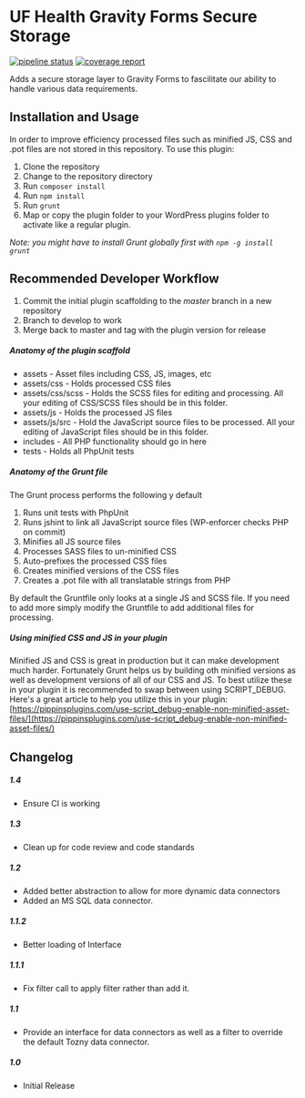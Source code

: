 UF Health Gravity Forms Secure Storage
=============

[![pipeline status](https://gitlab.ahc.ufl.edu/WebServices/WordPress-Plugins/ufhealth-gravityforms-secure-storage/badges/master/pipeline.svg)](https://gitlab.ahc.ufl.edu/WebServices/WordPress-Plugins/ufhealth-gravityforms-secure-storage/commits/master)
[![coverage report](https://gitlab.ahc.ufl.edu/WebServices/WordPress-Plugins/ufhealth-gravityforms-secure-storage/badges/master/coverage.svg)](https://gitlab.ahc.ufl.edu/WebServices/WordPress-Plugins/ufhealth-gravityforms-secure-storage/commits/master)

Adds a secure storage layer to Gravity Forms to fascilitate our ability to handle various data requirements.

## Installation and Usage

In order to improve efficiency processed files such as minified JS, CSS and .pot files are not stored in this repository. To use this plugin:

1. Clone the repository
2. Change to the repository directory
3. Run ```composer install```
4. Run ```npm install```
5. Run ```grunt```
6. Map or copy the plugin folder to your WordPress plugins folder to activate like a regular plugin.

*Note: you might have to install Grunt globally first with ```npm -g install grunt```*

## Recommended Developer Workflow

1. Commit the initial plugin scaffolding to the *master* branch in a new repository
2. Branch to develop to work
3. Merge back to master and tag with the plugin version for release

##### Anatomy of the plugin scaffold

- assets - Asset files including CSS, JS, images, etc
- assets/css - Holds processed CSS files
- assets/css/scss - Holds the SCSS files for editing and processing. All your editing of CSS/SCSS files should be in this folder.
- assets/js - Holds the processed JS files
- assets/js/src - Hold the JavaScript source files to be processed. All your editing of JavaScript files should be in this folder.
- includes - All PHP functionality should go in here
- tests - Holds all PhpUnit tests

##### Anatomy of the Grunt file

The Grunt process performs the following y default

1. Runs unit tests with PhpUnit
2. Runs jshint to link all JavaScript source files (WP-enforcer checks PHP on commit)
3. Minifies all JS source files
4. Processes SASS files to un-minified CSS
5. Auto-prefixes the processed CSS files
6. Creates minified versions of the CSS files
7. Creates a .pot file with all translatable strings from PHP

By default the Gruntfile only looks at a single JS and SCSS file. If you need to add more simply modify the Gruntfile to add additional files for processing.

##### Using minified CSS and JS in your plugin

Minified JS and CSS is great in production but it can make development much harder. Fortunately Grunt helps us by building oth minified versions as well as development versions of all of our CSS and JS. To best utilize these in your plugin it is recommended to swap between using SCRIPT_DEBUG. Here's a great article to help you utilize this in your plugin: [https://pippinsplugins.com/use-script_debug-enable-non-minified-asset-files/](https://pippinsplugins.com/use-script_debug-enable-non-minified-asset-files/)

## Changelog

##### 1.4
* Ensure CI is working

##### 1.3
* Clean up for code review and code standards

##### 1.2
* Added better abstraction to allow for more dynamic data connectors
* Added an MS SQL data connector.

##### 1.1.2
* Better loading of Interface

##### 1.1.1
* Fix filter call to apply filter rather than add it.

##### 1.1
* Provide an interface for data connectors as well as a filter to override the default Tozny data connector.

##### 1.0
* Initial Release

